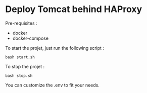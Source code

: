 # Deploy Tomcat behind HAProxy

Pre-requisites :
- docker
- docker-compose

To start the projet, just run the following script :
```
bash start.sh
```

To stop the projet :
```
bash stop.sh
```

You can customize the .env to fit your needs.